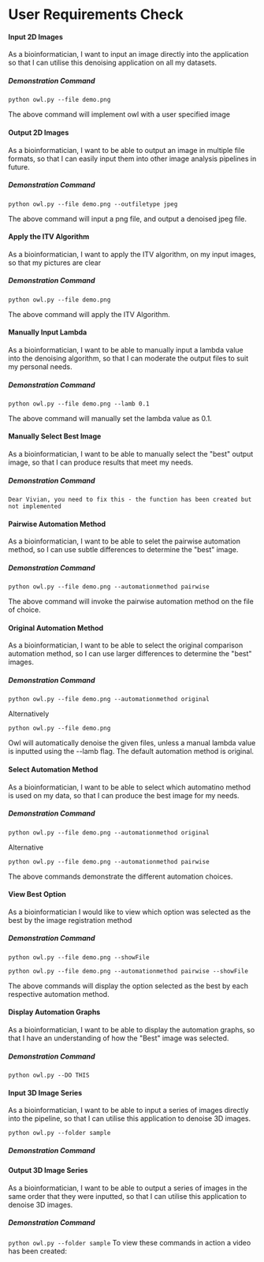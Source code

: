 # User Requirements Check 

#### Input 2D Images

As a bioinformatician, I want to input an image directly into the application so that I can utilise this denoising application on all my datasets.   

##### Demonstration Command

`python owl.py --file demo.png`  

The above command will implement owl with a user specified image   

#### Output 2D Images 

As a bioinformatician, I want to be able to output an image in multiple file formats, so that I can easily input them into other image analysis pipelines in future. 

##### Demonstration Command 
`python owl.py --file demo.png --outfiletype jpeg`   

The above command will input a png file, and output a denoised jpeg file. 

#### Apply the ITV Algorithm 

As a bioinformatician, I want to apply the ITV algorithm, on my input images, so that my pictures are clear 

##### Demonstration Command
 `python owl.py --file demo.png`  
 
 The above command will apply the ITV Algorithm. 

#### Manually Input Lambda 

As a bioinformatician, I want to be able to manually input a lambda value into the denoising algorithm, so that I can moderate the output files to suit my personal needs. 

##### Demonstration Command 
`python owl.py --file demo.png --lamb 0.1` 

The above command will manually set the lambda value as 0.1. 

#### Manually Select Best Image 
As a bioinformatician, I want to be able to manually select the "best" output image, so that I can produce results that meet my needs. 

##### Demonstration Command
`Dear Vivian, you need to fix this - the function has been created but not implemented` 


#### Pairwise Automation Method 
As a bioinformatician, I want to be able to selet the pairwise automation method, so I can use subtle differences to determine the "best" image. 

##### Demonstration Command 
`python owl.py --file demo.png --automationmethod pairwise`

The above command will invoke the pairwise automation method on the file of choice.

#### Original Automation Method
As a bioinformatician, I want to be able to select the original comparison automation method, so I can use larger differences to determine the "best" images. 

##### Demonstration Command
`python owl.py --file demo.png --automationmethod original`

Alternatively 

`python owl.py --file demo.png` 

Owl will automatically denoise the given files, unless a manual lambda value is inputted using the --lamb flag. The default automation method is original. 


#### Select Automation Method
As a bioinformatician, I want to be able to select which automatino method is used on my data, so that I can produce the best image for my needs. 

##### Demonstration Command

`python owl.py --file demo.png --automationmethod original`

Alternative   

`python owl.py --file demo.png --automationmethod pairwise`  

The above commands demonstrate the different automation choices. 

#### View Best Option 

As a bioinformatician I would like to view which option was selected as the best by the image registration method   

##### Demonstration Command

`python owl.py --file demo.png --showFile`  

`python owl.py --file demo.png --automationmethod pairwise --showFile` 
 
The above commands will display the option selected as the best by each respective automation method. 

#### Display Automation Graphs 
As a bioinformatician, I want to be able to display the automation graphs, so that I have an understanding of how the "Best" image was selected. 

##### Demonstration Command 

`python owl.py --DO THIS`


#### Input 3D Image Series 
As a bioinformatician, I want to be able to input a series of images directly into the pipeline, so that I can utilise this application to denoise 3D images.

`python owl.py --folder sample`

##### Demonstration Command 

#### Output 3D Image Series 
As a bioinformatician, I want to be able to output a series of images in the same order that they were inputted, so that I can utilise this application to denoise 3D images.

##### Demonstration Command 
`python owl.py --folder sample` 
To view these commands in action a video has been created: 

